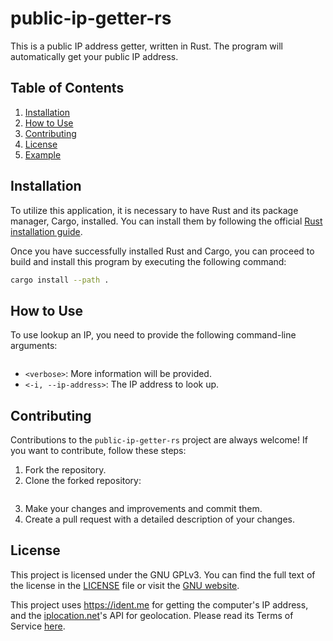# public-ip-getter-rs

This is a public IP address getter, written in Rust. The program will automatically get your public IP address.

## Table of Contents

1.  [Installation](#installation)
2.  [How to Use](#how-to-use)
3.  [Contributing](#contributing)
4.  [License](#license)
5.  [Example](#example)

## Installation

To utilize this application, it is necessary to have Rust and its package manager, Cargo, installed. You can install them by following the official [Rust installation guide](https://www.rust-lang.org/tools/install).

Once you have successfully installed Rust and Cargo, you can proceed to build and install this program by executing the following command:

``` bash
cargo install --path .
```

## How to Use

To use lookup an IP, you need to provide the following command-line arguments:

``` ./public-ip-getter-rs <verbose> optional: -i [ip]
```

  - `<verbose>`: More information will be provided.
  - `<-i, --ip-address>`: The IP address to look up.

## Contributing

Contributions to the `public-ip-getter-rs` project are always welcome\! If you want to contribute, follow these steps:

1.  Fork the repository.
2.  Clone the forked repository:
    ``` git clone https://github.com/your-username/public-ip-getter-rs.git
    ```
3.  Make your changes and improvements and commit them.
4.  Create a pull request with a detailed description of your changes.

## License

This project is licensed under the GNU GPLv3. You can find the full text of the license in the [LICENSE](LICENSE) file or visit the [GNU website](https://www.gnu.org/licenses/gpl-3.0.html).

This project uses <https://ident.me> for getting the computer's IP address, and the [iplocation\.net](https://api.iplocation.net/)'s API for geolocation. Please read its Terms of Service [here](https://www.iplocation.net/terms-of-service).

